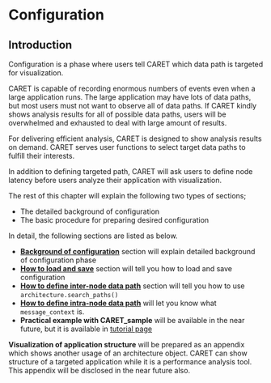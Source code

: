 # Configuration

## Introduction

Configuration is a phase where users tell CARET which data path is targeted for visualization.

CARET is capable of recording enormous numbers of events even when a large application runs. The large application may have lots of data paths, but most users must not want to observe all of data paths. If CARET kindly shows analysis results for all of possible data paths, users will be overwhelmed and exhausted to deal with large amount of results.

For delivering efficient analysis, CARET is designed to show analysis results on demand. CARET serves user functions to select target data paths to fulfill their interests.

In addition to defining targeted path, CARET will ask users to define node latency before users analyze their application with visualization.

The rest of this chapter will explain the following two types of sections;

- The detailed background of configuration
- The basic procedure for preparing desired configuration

In detail, the following sections are listed as below.

- [**Background of configuration**](./background.md) section will explain detailed background of configuration phase
- [**How to load and save**](./create_and_verify_architecture.md) section will tell you how to load and save configuration
- [**How to define inter-node data path**](./inter_node_data_path.md) section will tell you how to use `architecture.search_paths()`
- [**How to define intra-node data path**](./intra_node_data_path.md) will let you know what `message_context` is.
- **Practical example with CARET_sample** will be available in the near future, but it is available in [tutorial page](../tutorials/configuration.md)

**Visualization of application structure** will be prepared as an appendix which shows another usage of an architecture object. CARET can show structure of a targeted application while it is a performance analysis tool. This appendix will be disclosed in the near future also.
